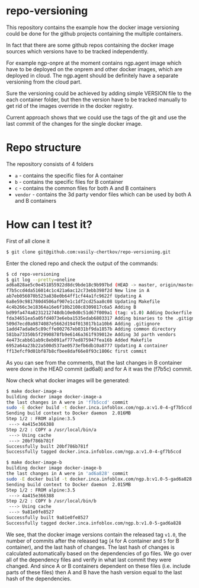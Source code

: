 # repo-versioning

This repository contains the example how the docker image versioning could be done for the github projects containing the multiple containers.

In fact that there are some github repos containing the docker image sources which versions have to be tracked independently.

For example ngp-onpre at the moment contains ngp.agent image which have to be deployed on the onprem and other docker images, which are deployed in cloud.
The ngp.agent should be definitely have a separate versioning from the cloud part.

Sure the versioning could be achieved by adding simple VERSION file to the each container folder, but then the version have to be tracked manually to get rid of the images override in the docker registry.

Current approach shows that we could use the tags of the git and use the last commit of the changes for the single docker image.

# Repo structure

The repository consists of 4 folders
 - `a` - contains the specific files for A container
 - `b` - contains the specific files for B container
 - `c` - contains the common files for both A and B containers
 - `vendor` - contains the 3d party vendor files which can be used by both A and B containers

# How can I test it?

First of all clone it

```sh
$ git clone git@github.com:vasily-chertkov/repo-versioning.git
```

Enter the cloned repo and check the output of the commands:

```sh
$ cd repo-versioning
$ git log --pretty=oneline 
ad6a828ae5c0e451855922d8dc9bde18c9b997bd (HEAD -> master, origin/master) Adding Dockerfile for B
f7b5ccd4da516014c1c421a6ac12c73ebb398f2d New line in A
ab7eb056070b523a838e0b64ff1cf44a1fc9622f Updating A
6a8e59c981780d4506af907e1c1df2cd25aa8c08 Updating Makefile
4c4b266c3e18364a16e6f10b2108c8309817c6a5 Adding B
bd99fa474a8231212748db10e0d0c51d67f009a1 (tag: v1.0) Adding Dockerfile for A
fda34651ea5a05fd4073e6eba1535edab6803317 Adding binaries to the .gitignore
509d7ecd0a9874087e5662d194f013017b1a10b6 Adding .gitignore
1add47ada8e5c89cffe002767eb031bf9da1857b Adding common directory
581ba73350b5f2990878fb9e6146a361f939012e Adding 3d parth vendors
4e473cabb61ab9c8eb091af777ed875947fea16b Added Makefile
6952a64a23b22a500d537ae0573efb6db10a8777 Updating A container
ff13efcf9d01bf87b8cfbee8daf66e8f93c1806c first commit
```

As you can see from the comments, that the last changes in B container were done in the HEAD commit (ad6a8) and for A it was the (f7b5c) commit.

Now check what docker images will be generated:

```sh
$ make docker-image-a
building docker image docker-image-a
the last changes in A were in 'f7b5ccd' commit
sudo -E docker build -t docker.inca.infoblox.com/ngp.a:v1.0-4-gf7b5ccd a
Sending build context to Docker daemon  2.016MB
Step 1/2 : FROM alpine:3.5
 ---> 4a415e366388
Step 2/2 : COPY a /usr/local/bin/a
 ---> Using cache
 ---> 20bf786b781f
Successfully built 20bf786b781f
Successfully tagged docker.inca.infoblox.com/ngp.a:v1.0-4-gf7b5ccd
```

```sh
$ make docker-image-b
building docker image docker-image-b
the last changes in A were in 'ad6a828' commit
sudo -E docker build -t docker.inca.infoblox.com/ngp.b:v1.0-5-gad6a828 b
Sending build context to Docker daemon  2.015MB
Step 1/2 : FROM alpine:3.5
 ---> 4a415e366388
Step 2/2 : COPY b /usr/local/bin/b
 ---> Using cache
 ---> 9a81e0fe8527
Successfully built 9a81e0fe8527
Successfully tagged docker.inca.infoblox.com/ngp.b:v1.0-5-gad6a828
```

We see, that the docker image versions contain the released tag `v1.0`, the number of commits after the released tag (`4` for A container and `5` for B container), and the last hash of changes.
The last hash of changes is calculated automatically based on the dependencies of go files.
We go over all of the dependency files and verify in what last commit they were changed.
And since A or B containers dependent on these files (i.e. include parts of these files) then A and B have the hash version equal to the last hash of the dependencies.

